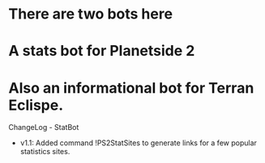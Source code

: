 # There are two bots here
# A stats bot for Planetside 2
# Also an informational bot for Terran Eclispe.

ChangeLog - StatBot
- v1.1: Added command !PS2StatSites to generate links for a few popular statistics sites.

